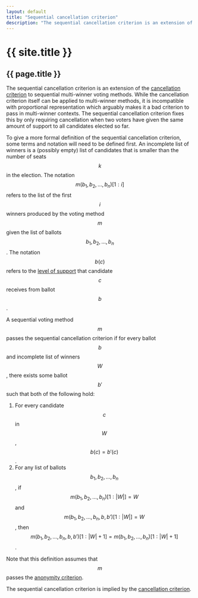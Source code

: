 ```yaml
---
layout: default
title: "Sequential cancellation criterion"
description: "The sequential cancellation criterion is an extension of the cancellation criterion to sequential multi-winner voting methods."
---
```

# {{ site.title }}
## {{ page.title }}

The sequential cancellation criterion is an extension of the [cancellation criterion](/miscellaneous/voting-theory/cancellation-criterion) to sequential multi-winner voting methods. While the cancellation criterion itself can be applied to multi-winner methods, it is incompatible with proportional representation which arguably makes it a bad criterion to pass in multi-winner contexts. The sequential cancellation criterion fixes this by only requiring cancellation when two voters have given the same amount of support to all candidates elected so far.


To give a more formal definition of the sequential cancellation criterion, some terms and notation will need to be defined first. An incomplete list of winners is a (possibly empty) list of candidates that is smaller than the number of seats $$k$$ in the election. The notation $$m(b_1, b_2, \dots, b_n)[1:i]$$ refers to the list of the first $$i$$ winners produced by the voting method $$m$$ given the list of ballots $$b_1, b_2, \dots, b_n$$. The notation $$b(c)$$ refers to the [level of support](/miscellaneous/voting-theory/unified-levels-of-support) that candidate $$c$$ receives from ballot $$b$$.

A sequential voting method $$m$$ passes the sequential cancellation criterion if for every ballot $$b$$ and incomplete list of winners $$W$$, there exists some ballot $$b'$$ such that both of the following hold:

1. For every candidate $$c$$ in $$W$$, $$b(c) = b'(c)$$.
2. For any list of ballots $$b_1, b_2, \dots, b_n$$, if $$m(b_1, b_2, \dots, b_n)[1:\vert W \vert] = W$$ and $$m(b_1, b_2, \dots, b_n, b, b')[1:\vert W \vert] = W$$, then $$m(b_1, b_2, \dots, b_n, b, b')[1:\vert W \vert+1] = m(b_1, b_2, \dots, b_n)[1:\vert W \vert+1]$$.

Note that this definition assumes that $$m$$ passes the [anonymity criterion](/miscellaneous/voting-theory/anonymity-criterion).

The sequential cancellation criterion is implied by the [cancellation criterion](/miscellaneous/voting-theory/cancellation-criterion).
